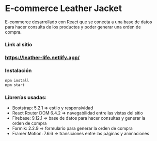 # E-commerce Leather Jacket

E-commerce desarrollado con React que se conecta a una base de datos para hacer consulta de los productos
y poder generar una orden de compra.


### Link al sitio
### https://leather-life.netlify.app/

### Instalación

```sh
npm install
npm start
```

### Librerías usadas: 

- Bootstrap: 5.2.1 => estilo y responsividad
- React Router DOM 6.4.2 => navegabilidad entre las vistas del sitio
- Firebase: 9.12.1 => base de datos para hacer consultas y generar la orden de compra
- Formik: 2.2.9 => formulario para generar la orden de compra
- Framer Motion: 7.6.6 => transiciones entre las páginas y animaciones